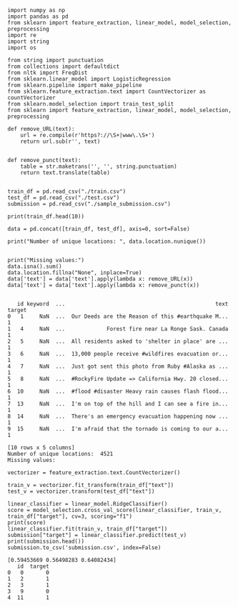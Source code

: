 ```
import numpy as np
import pandas as pd
from sklearn import feature_extraction, linear_model, model_selection, preprocessing
import re
import string
import os

from string import punctuation
from collections import defaultdict
from nltk import FreqDist
from sklearn.linear_model import LogisticRegression
from sklearn.pipeline import make_pipeline
from sklearn.feature_extraction.text import CountVectorizer as countVectorizer
from sklearn.model_selection import train_test_split
from sklearn import feature_extraction, linear_model, model_selection, preprocessing
```


```
def remove_URL(text):
    url = re.compile(r'https?://\S+|www\.\S+')
    return url.sub(r'', text)


def remove_punct(text):
    table = str.maketrans('', '', string.punctuation)
    return text.translate(table)


train_df = pd.read_csv("./train.csv")
test_df = pd.read_csv("./test.csv")
submission = pd.read_csv("./sample_submission.csv")

print(train_df.head(10))

data = pd.concat([train_df, test_df], axis=0, sort=False)

print("Number of unique locations: ", data.location.nunique())


print("Missing values:")
data.isna().sum()
data.location.fillna("None", inplace=True)
data['text'] = data['text'].apply(lambda x: remove_URL(x))
data['text'] = data['text'].apply(lambda x: remove_punct(x))


```

       id keyword  ...                                               text target
    0   1     NaN  ...  Our Deeds are the Reason of this #earthquake M...      1
    1   4     NaN  ...             Forest fire near La Ronge Sask. Canada      1
    2   5     NaN  ...  All residents asked to 'shelter in place' are ...      1
    3   6     NaN  ...  13,000 people receive #wildfires evacuation or...      1
    4   7     NaN  ...  Just got sent this photo from Ruby #Alaska as ...      1
    5   8     NaN  ...  #RockyFire Update => California Hwy. 20 closed...      1
    6  10     NaN  ...  #flood #disaster Heavy rain causes flash flood...      1
    7  13     NaN  ...  I'm on top of the hill and I can see a fire in...      1
    8  14     NaN  ...  There's an emergency evacuation happening now ...      1
    9  15     NaN  ...  I'm afraid that the tornado is coming to our a...      1
    
    [10 rows x 5 columns]
    Number of unique locations:  4521
    Missing values:



```
vectorizer = feature_extraction.text.CountVectorizer()

train_v = vectorizer.fit_transform(train_df["text"])
test_v = vectorizer.transform(test_df["text"])

linear_classifier = linear_model.RidgeClassifier()
score = model_selection.cross_val_score(linear_classifier, train_v, train_df["target"], cv=3, scoring="f1")
print(score)
linear_classifier.fit(train_v, train_df["target"])
submission["target"] = linear_classifier.predict(test_v)
print(submission.head())
submission.to_csv('submission.csv', index=False)
```

    [0.59453669 0.56498283 0.64082434]
       id  target
    0   0       0
    1   2       1
    2   3       1
    3   9       0
    4  11       1


